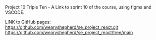 Project 10 Triple Ten - A Link to sprint 10 of the course, using figma and VSCODE.

LINK to GitHub pages: [https://github.com/wearyshepherd/se_project_react.git
](https://wearyshepherd.github.io/se_project_react/)
https://github.com/wearyshepherd/se_project_react/tree/main
